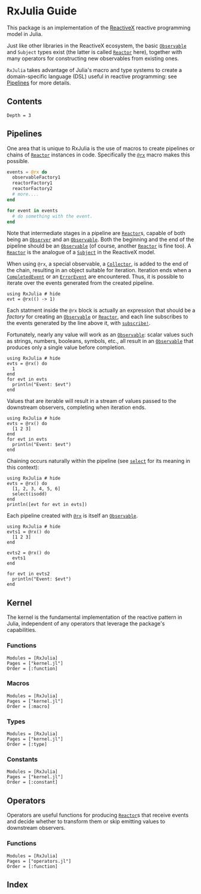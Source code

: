 # RxJulia Guide

This package is an implementation of the [ReactiveX](http://reactivex.io) reactive programming model in Julia.

Just like other libraries in the ReactiveX ecosystem, the basic [`Observable`](@ref) and `Subject` types exist (the latter is called [`Reactor`](@ref) here),  together with many operators for constructing new observables from existing ones.

`RxJulia` takes advantage of Julia's macro and type systems to create a domain-specific language (DSL) useful in reactive programming: see [Pipelines](@ref) for more details.

## Contents

```@contents
Depth = 3
```

## Pipelines

One area that is unique to RxJulia is the use of macros to create pipelines or chains of [`Reactor`](@ref) 
instances in code. Specifically the [`@rx`](@ref) macro makes this possible. 

```julia
events = @rx do
  observableFactory1
  reactorFactory1
  reactorFactory2
  # more....
end

for event in events
  # do something with the event.
end
```

Note that intermediate stages in a pipeline are [`Reactor`](@ref)s, capable of both being an [`Observer`](@ref) and an [`Observable`](@ref). Both the beginning and the end of the pipeline should be an [`Observable`](@ref) (of course, another [`Reactor`](@ref) is fine too). A [`Reactor`](@ref) is the analogue of a [`Subject`](http://reactivex.io/documentation/subject.html) in the ReactiveX model.

When using `@rx`, a special observable, a [`Collector`](@ref), is added to the end of the chain, resulting in an object suitable for iteration. Iteration ends when a [`CompletedEvent`](@ref) or an [`ErrorEvent`](@ref) are encountered. Thus, it is possible to iterate over the events generated from the created pipeline.

```@example
using RxJulia # hide
evt = @rx(() -> 1)
```

Each statment inside the `@rx` block is actually an expression that should be a *factory* for creating an [`Observable`](@ref) or [`Reactor`](@ref), and each line subscribes to the events generated by the line above it, with [`subscribe!`](@ref). 

Fortunately, nearly any value will work as an [`Observable`](@ref): scalar values such as strings, numbers, booleans, symbols, etc., all result in an [`Observable`](@ref) that produces only a single value before completion. 

```@example
using RxJulia # hide
evts = @rx() do
  1
end
for evt in evts
  println("Event: $evt")
end
```

Values that are iterable will result in a stream of values passed to the downstream observers, completing when iteration ends.

```@example
using RxJulia # hide
evts = @rx() do
  [1 2 3]
end
for evt in evts
  println("Event: $evt")
end
```

Chaining occurs naturally within the pipeline (see [`select`](@ref) for its meaning in this context):

```@example
using RxJulia # hide
evts = @rx() do
  [1, 2, 3, 4, 5, 6]
  select(isodd)
end
println([evt for evt in evts])
```

Each pipeline created with [`@rx`](@ref) is itself an [`Observable`](@ref).

```@example
using RxJulia # hide
evts1 = @rx() do
  [1 2 3]
end

evts2 = @rx() do
  evts1
end

for evt in evts2
  println("Event: $evt")
end
```

## Kernel

The kernel is the fundamental implementation of the reactive pattern in Julia, independent of any operators that leverage the package's capabilities.

### Functions

```@autodocs
Modules = [RxJulia]
Pages = ["kernel.jl"]
Order = [:function]
```

### Macros

```@autodocs
Modules = [RxJulia]
Pages = ["kernel.jl"]
Order = [:macro]
```

### Types

```@autodocs
Modules = [RxJulia]
Pages = ["kernel.jl"]
Order = [:type]
```

### Constants

```@autodocs
Modules = [RxJulia]
Pages = ["kernel.jl"]
Order = [:constant]
```

## Operators

Operators are useful functions for producing [`Reactor`](@ref)s that receive events and decide whether to transform them or skip emitting values to downstream observers.

### Functions

```@autodocs
Modules = [RxJulia]
Pages = ["operators.jl"]
Order = [:function]
```

## Index

```@index
```